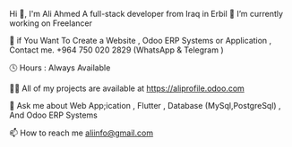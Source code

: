 Hi 👋, I'm Ali Ahmed
A full-stack developer from Iraq in Erbil
🔭 I’m currently working on Freelancer

🤝 if You Want To Create a Website , Odoo ERP Systems  or Application , Contact me. +964 750 020 2829 (WhatsApp & Telegram ) 

🕓 Hours : Always Available 

👨‍💻 All of my projects are available at https://aliprofile.odoo.com

💬 Ask me about Web App;ication , Flutter , Database (MySql,PostgreSql) , And Odoo ERP Systems

📫 How to reach me aliinfo@gmail.com
